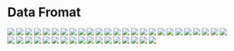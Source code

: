 # Data Fromat

![](https://github.com/ivantusek/Zend-PHP-Certification/blob/master/data_format/001.jpg)
![](https://github.com/ivantusek/Zend-PHP-Certification/blob/master/data_format/002.jpg)
![](https://github.com/ivantusek/Zend-PHP-Certification/blob/master/data_format/002_exp.jpg)
![](https://github.com/ivantusek/Zend-PHP-Certification/blob/master/data_format/003.jpg)
![](https://github.com/ivantusek/Zend-PHP-Certification/blob/master/data_format/004.jpg)
![](https://github.com/ivantusek/Zend-PHP-Certification/blob/master/data_format/005.jpg)
![](https://github.com/ivantusek/Zend-PHP-Certification/blob/master/data_format/006.jpg)
![](https://github.com/ivantusek/Zend-PHP-Certification/blob/master/data_format/007.jpg)
![](https://github.com/ivantusek/Zend-PHP-Certification/blob/master/data_format/008.jpg)
![](https://github.com/ivantusek/Zend-PHP-Certification/blob/master/data_format/009.jpg)
![](https://github.com/ivantusek/Zend-PHP-Certification/blob/master/data_format/010.jpg)
![](https://github.com/ivantusek/Zend-PHP-Certification/blob/master/data_format/011.jpg)
![](https://github.com/ivantusek/Zend-PHP-Certification/blob/master/data_format/012.jpg)
![](https://github.com/ivantusek/Zend-PHP-Certification/blob/master/data_format/013.jpg)
![](https://github.com/ivantusek/Zend-PHP-Certification/blob/master/data_format/013_exp.jpg)
![](https://github.com/ivantusek/Zend-PHP-Certification/blob/master/data_format/014.jpg)
![](https://github.com/ivantusek/Zend-PHP-Certification/blob/master/data_format/015.jpg)
![](https://github.com/ivantusek/Zend-PHP-Certification/blob/master/data_format/015_exp.jpg)
![](https://github.com/ivantusek/Zend-PHP-Certification/blob/master/data_format/016.jpg)
![](https://github.com/ivantusek/Zend-PHP-Certification/blob/master/data_format/017.jpg)
![](https://github.com/ivantusek/Zend-PHP-Certification/blob/master/data_format/018.jpg)
![](https://github.com/ivantusek/Zend-PHP-Certification/blob/master/data_format/019.jpg)
![](https://github.com/ivantusek/Zend-PHP-Certification/blob/master/data_format/020.jpg)
![](https://github.com/ivantusek/Zend-PHP-Certification/blob/master/data_format/021.jpg)
![](https://github.com/ivantusek/Zend-PHP-Certification/blob/master/data_format/022.jpg)
![](https://github.com/ivantusek/Zend-PHP-Certification/blob/master/data_format/023.jpg)
![](https://github.com/ivantusek/Zend-PHP-Certification/blob/master/data_format/024.jpg)
![](https://github.com/ivantusek/Zend-PHP-Certification/blob/master/data_format/025.jpg)
![](https://github.com/ivantusek/Zend-PHP-Certification/blob/master/data_format/026.jpg)
![](https://github.com/ivantusek/Zend-PHP-Certification/blob/master/data_format/027.jpg)
![](https://github.com/ivantusek/Zend-PHP-Certification/blob/master/data_format/027_exp.jpg)
![](https://github.com/ivantusek/Zend-PHP-Certification/blob/master/data_format/028.jpg)
![](https://github.com/ivantusek/Zend-PHP-Certification/blob/master/data_format/029.jpg)
![](https://github.com/ivantusek/Zend-PHP-Certification/blob/master/data_format/029_exp1.jpg)
![](https://github.com/ivantusek/Zend-PHP-Certification/blob/master/data_format/029_exp2.jpg)
![](https://github.com/ivantusek/Zend-PHP-Certification/blob/master/data_format/030.jpg)
![](https://github.com/ivantusek/Zend-PHP-Certification/blob/master/data_format/031.jpg)
![](https://github.com/ivantusek/Zend-PHP-Certification/blob/master/data_format/032.jpg)
![](https://github.com/ivantusek/Zend-PHP-Certification/blob/master/data_format/033.jpg)
![](https://github.com/ivantusek/Zend-PHP-Certification/blob/master/data_format/034.jpg)
![](https://github.com/ivantusek/Zend-PHP-Certification/blob/master/data_format/035.jpg)
![](https://github.com/ivantusek/Zend-PHP-Certification/blob/master/data_format/036.jpg)
